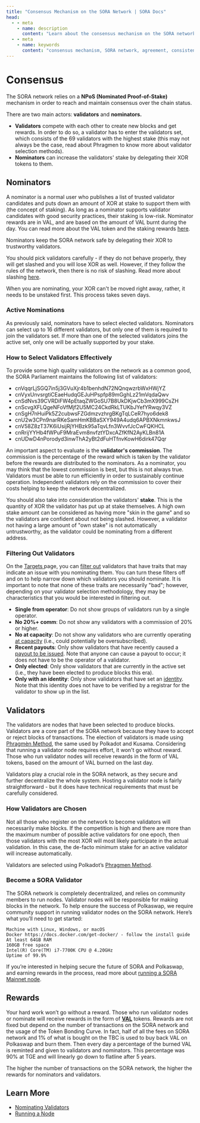 ```yaml
---
title: "Consensus Mechanism on the SORA Network | SORA Docs"
head:
  - - meta
    - name: description
      content: "Learn about the consensus mechanism on the SORA network and how it ensures agreement and consistency among network participants. Explore the different consensus algorithms employed by the SORA network, such as Proof of Stake (PoS), and understand how they contribute to the security and decentralization of the network."
  - - meta
    - name: keywords
      content: "consensus mechanism, SORA network, agreement, consistency, consensus algorithms, Proof of Stake, PoS, security, decentralization"
---
```


# Consensus

The SORA network relies on a **NPoS (Nominated Proof-of-Stake)** mechanism in order to reach and maintain consensus over the chain status.

There are two main actors: **validators** and **nominators.**

- **Validators** compete with each other to create new blocks and get rewards. In order to do so, a validator has to enter the validators set, which consists of the 69 validators with the highest stake (this may not always be the case, read about Phragmen to know more about validator selection methods).
- **Nominators** can increase the validators' stake by delegating their XOR tokens to them.

## Nominators

A nominator is a normal user who publishes a list of trusted validator candidates and puts down an amount of XOR at stake to support them with (the concept of staking). As long as a nominator supports validator candidates with good security practices, their staking is low-risk. Nominator rewards are in VAL, and are based on the amount of VAL burnt during the day. You can read more about the VAL token and the staking rewards [here](https://medium.com/sora-xor/sora-validator-rewards-419320e22df8).

Nominators keep the SORA network safe by delegating their XOR to trustworthy validators.

You should pick validators carefully - if they do not behave properly, they will get slashed and you will lose XOR as well. However, if they follow the rules of the network, then there is no risk of slashing. Read more about slashing [here](https://support.polkadot.network/support/solutions/articles/65000110858-what-does-it-mean-to-get-slashed-).

When you are nominating, your XOR can't be moved right away, rather, it needs to be unstaked first. This process takes seven days.

### Active Nominations

As previously said, nominators have to select elected validators. Nominators can select up to 16 different validators, but only one of them is required to join the validators set. If more than one of the selected validators joins the active set, only one will be actually supported by your stake.

### How to Select Validators Effectively

To provide some high quality validators on the network as a common good, the SORA Parliament maintains the following list of validators:

- cnVqqrLjSGQ7in5j3GVuXjr4b1benhdN72NQnqwzrbWxHWjYZ
- cnVyxUnvsrgtiCEaeHudqGEJuHPspfp89mGghLz21mVqdaQwv
- cnSdNvs39CVRDiFW4pEtaqZWGoSU7B8UkDKjwCb3mX999CsZH
- cnScvgXFLQgeNFoVfMjf2U5MC24CkdRkLTUKbJYefYRwqy3VZ
- cnSgH7nHuiPk5Z2cubwsFZGdmzvzhrgBKgTqLCeR7hyo6dek8
- cnU2w3CPn9narRKeSamHmKBBaSXY949A4udq6APBXNkmnkwsJ
- cnV58Z8zT37K6iUsijRjYHBzk95aTqvLfn3WvvfJcCwFQKHCL
- cnRrijYYHb4fWPuF9MraEvm8nvfztYDxcAZfKfN2AyKLBn81A
- cnUDwD4nPorodyd3inwThA2yBt2dFuHTfnvKowH6dirk47Qqr

An important aspect to evaluate is the **validator's commission**. The commission is the percentage of the reward which is taken by the validator before the rewards are distributed to the nominators. As a nominator, you may think that the lowest commission is best, but this is not always true. Validators must be able to run efficiently in order to sustainably continue operation. Independent validators rely on the commission to cover their costs helping to keep the network decentralized.

You should also take into consideration the validators' **stake**. This is the quantity of XOR the validator has put up at stake themselves. A high own stake amount can be considered as having more "skin in the game" and so the validators are confident about not being slashed. However, a validator not having a large amount of "own stake" is not automatically untrustworthy, as the validator could be nominating from a different address.

### Filtering Out Validators

On the [Targets ](https://polkadot.js.org/apps/#/staking/targets) page, you can [filter out](https://wiki.polkadot.network/docs/learn-nominator#filter-out-validators-with-undesirable-traits) validators that have traits that may indicate an issue with you nominating them. You can turn these filters off and on to help narrow down which validators you should nominate. It is important to note that none of these traits are necessarily "bad"; however, depending on your validator selection methodology, they may be characteristics that you would be interested in filtering out.

<!-- TODO: transform this into a table -->

- **Single from operator**: Do not show groups of validators run by a single operator.
- **No 20%+ comm**: Do not show any validators with a commission of 20% or higher.
- **No at capacity**: Do not show any validators who are currently operating [at capacity](https://wiki.polkadot.network/docs/glossary#capacity) (i.e., could potentially be oversubscribed).
- **Recent payouts**: Only show validators that have recently caused a [payout to be issued](https://wiki.polkadot.network/docs/learn-simple-payouts). Note that anyone can cause a payout to occur; it does not have to be the operator of a validator.
- **Only elected**: Only show validators that are currently in the active set (i.e., they have been elected to produce blocks this era).
- **Only with an identity**: Only show validators that have set an [identity](https://wiki.polkadot.network/docs/learn-identity). Note that this identity does not have to be verified by a registrar for the validator to show up in the list.

## Validators

The validators are nodes that have been selected to produce blocks. Validators are a core part of the SORA network because they have to accept or reject blocks of transactions. The election of validators is made using [Phragmèn Method](https://wiki.polkadot.network/docs/en/learn-phragmen), the same used by Polkadot and Kusama. Considering that running a validator node requires effort, it won't go without reward. Those who run validator nodes will receive rewards in the form of VAL tokens, based on the amount of VAL burned on the last day.

Validators play a crucial role in the SORA network, as they secure and further decentralize the whole system. Hosting a validator node is fairly straightforward - but it does have technical requirements that must be carefully considered.

### How Validators are Chosen

Not all those who register on the network to become validators will necessarily make blocks. If the competition is high and there are more than the maximum number of possible active validators for one epoch, then those validators with the most XOR will most likely participate in the actual validation. In this case, the de-facto minimum stake for an active validator will increase automatically.

Validators are selected using Polkadot’s [Phragmen Method](https://wiki.polkadot.network/docs/en/learn-phragmen#where-is-the-phragm%C3%A9n-method-used-in-polkadot).

### Become a SORA Validator

The SORA network is completely decentralized, and relies on community members to run nodes. Validator nodes will be responsible for making blocks in the network. To help ensure the success of Polkaswap, we require community support in running validator nodes on the SORA network. Here’s what you’ll need to get started:

```
Machine with Linux, Windows, or macOS
Docker https://docs.docker.com/get-docker/ - follow the install guide
At least 64GB RAM
160GB free space
Intel(R) Core(TM) i7-7700K CPU @ 4.20GHz
Uptime of 99.9%
```

If you’re interested in helping secure the future of SORA and Polkaswap, and earning rewards in the process, read more about [running a SORA Mainnet node](./running-a-node.md).

## Rewards

Your hard work won’t go without a reward. Those who run validator nodes or nominate will receive rewards in the form of [**VAL**](https://medium.com/sora-xor/sora-validator-reward-token-val-c96a8afb8541) tokens.
Rewards are not fixed but depend on the number of transactions on the SORA network and the usage of the Token Bonding Curve.
In fact, half of all the fees on SORA network and 1% of what is bought on the TBC is used to buy back VAL on Polkaswap and burn them. Then every day a percentage of the burned VAL is reminted and given to validators and nominators. This percentage was 90% at TGE and will linearly go down to flatline after 5 years.

The higher the number of transactions on the SORA network, the higher the rewards for nominators and validators.

## Learn More

- [Nominating Validators](/nominating-validators)
- [Running a Node](/running-a-node)

